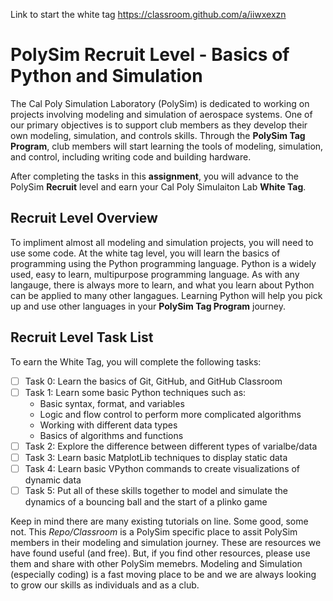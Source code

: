 Link to start the white tag
https://classroom.github.com/a/iiwxexzn

# PolySim Recruit Level - Basics of Python and Simulation
The Cal Poly Simulation Laboratory (PolySim) is dedicated to working on projects involving modeling and simulation of aerospace systems.  One of our primary objectives is to support club members as they develop their own modeling, simulation, and controls skills.  Through the **PolySim Tag Program**, club members will start learning the tools of modeling, simulation, and control, including writing code and building hardware.

After completing the tasks in this **assignment**, you will advance to the PolySim **Recruit** level and earn your Cal Poly Simulaiton Lab **White Tag**.

## Recruit Level Overview
To impliment almost all modeling and simulation projects, you will need to use some code.  At the white tag level, you will learn the basics of programming using the Python programming language.  Python is a widely used, easy to learn, multipurpose programming language.  As with any langauge, there is always more to learn, and what you learn about Python can be applied to many other langagues.  Learning Python will help you pick up and use other languages in your **PolySim Tag Program** journey.

## Recruit Level Task List
To earn the White Tag, you will complete the following tasks:
- [ ] Task 0: Learn the basics of Git, GitHub, and GitHub Classroom
- [ ] Task 1: Learn some basic Python techniques such as:
  - Basic syntax, format, and variables
  - Logic and flow control to perform more complicated algorithms
  - Working with different data types
  - Basics of algorithms and functions
- [ ] Task 2: Explore the difference between different types of varialbe/data
- [ ] Task 3: Learn basic MatplotLib techniques to display static data
- [ ] Task 4: Learn basic VPython commands to create visualizations of dynamic data
- [ ] Task 5: Put all of these skills together to model and simulate the dynamics of a bouncing ball and the start of a plinko game

Keep in mind there are many existing tutorials on line.  Some good, some not.  This *Repo/Classroom* is a PolySim specific place to assit PolySim members in their modeling and simulation journey.  These are resources we have found useful (and free).  But, if you find other resources, please use them and share with other PolySim memebrs.  Modeling and Simulation (especially coding) is a fast moving place to be and we are always looking to grow our skills as individuals and as a club.

